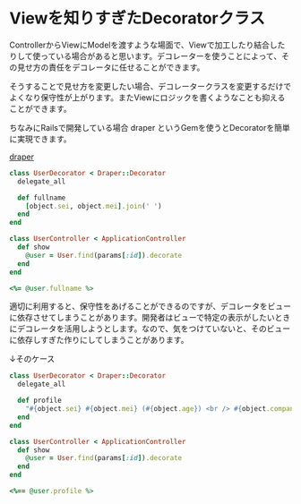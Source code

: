 # Viewを知りすぎたDecoratorクラス

ControllerからViewにModelを渡すような場面で、Viewで加工したり結合したりして使っている場合があると思います。デコレーターを使うことによって、その見せ方の責任をデコレータに任せることができます。

そうすることで見せ方を変更したい場合、デコレータークラスを変更するだけでよくなり保守性が上がります。またViewにロジックを書くようなことも抑えることができます。


ちなみにRailsで開発している場合 draper というGemを使うとDecoratorを簡単に実現できます。

[draper](https://github.com/drapergem/draper)

```ruby
class UserDecorator < Draper::Decorator
  delegate_all

  def fullname
    [object.sei, object.mei].join(' ')
  end
end

class UserController < ApplicationController
  def show
    @user = User.find(params[:id]).decorate
  end
end
```

```ruby
<%= @user.fullname %>
```

適切に利用すると、保守性をあげることができるのですが、デコレータをビューに依存させてしまうことがあります。開発者はビューで特定の表示がしたいときにデコレータを活用しようとします。なので、気をつけていないと、そのビューに依存しすぎた作りにしてしまうことがあります。

↓そのケース

```ruby
class UserDecorator < Draper::Decorator
  delegate_all

  def profile
    "#{object.sei} #{object.mei} (#{object.age}) <br /> #{object.company_name}"
  end
end

class UserController < ApplicationController
  def show
    @user = User.find(params[:id]).decorate
  end
end
```

```ruby
<%== @user.profile %>
```